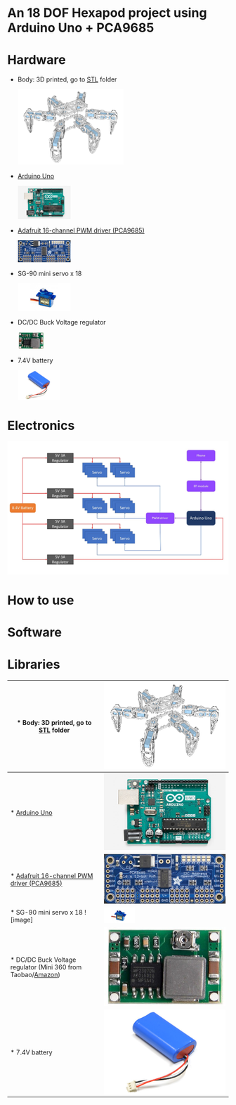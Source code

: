 # An 18 DOF Hexapod project using Arduino Uno + PCA9685

# Hardware
* Body: 3D printed, go to [STL](STL) folder 

  <img src="STL/images/hexapod_exploded_view_all.png" width=50% height=50%>
  
* [Arduino Uno](https://store.arduino.cc/arduino-uno-rev3)  

  <img src="/images/arduinouno.jpg" width=25% height=25%>
  
* [Adafruit 16-channel PWM driver (PCA9685)](https://www.adafruit.com/product/815) 

  <img src="/images/pca9685.jpg" width=25% height=25%>
  
* SG-90 mini servo x 18

  <img src="/images/sg90.jpg" width=25% height=25%>
  
* DC/DC Buck Voltage regulator

  <img src="/images/mini360.jpg" width=12.5% height=12.5%>
  
* 7.4V battery 

  <img src="/images/battery.jpg" width=20% height=20%>
  
# Electronics
![Wiring2](https://github.com/KimAndrePettersen/Hexapod/blob/master/pictures/Wiring2.jpg)

# How to use

# Software

# Libraries

|* Body: 3D printed, go to [STL](STL) folder |<img src="STL/images/hexapod_exploded_view_all.png">|
|---|---|
|* [Arduino Uno](https://store.arduino.cc/arduino-uno-rev3) |<img src="/images/arduinouno.jpg">|
|* [Adafruit 16-channel PWM driver (PCA9685)](https://www.adafruit.com/product/815)  | <img src="/images/pca9685.jpg" >|
|* SG-90 mini servo x 18 ![image] |  <img src="/images/sg90.jpg" width=25% height=25% >|
|* DC/DC Buck Voltage regulator (Mini 360 from Taobao/[Amazon](http://www.amazon.com/4-75-23V-1-17V-DC-DC-Converter-Module/dp/B00NJCAI7G))  |  <img src="/images/mini360.jpg"> |
|* 7.4V battery  | <img src="/images/battery.jpg" > |
